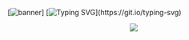 [![banner](https://cdn.discordapp.com/attachments/995062344038219856/1206903819884040192/IMG_4844.jpg)]
[![Typing SVG](https://readme-typing-svg.demolab.com?font=Fira+Code&weight=500&size=100&duration=3000&pause=1000&color=F31200&background=040404&center=true&vCenter=true&repeat=false&width=4110&height=400&lines=Hello%2C+world!+I'm+oneitss.)](https://git.io/typing-svg)


<p align="center"><img align="center" src="https://profile-counter.glitch.me/{oneitss}/count.svg" /></p> 
